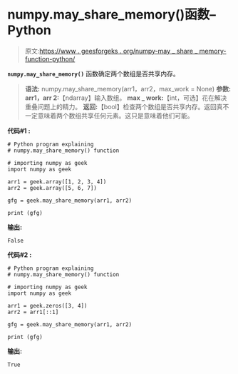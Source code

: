 # numpy.may_share_memory()函数–Python

> 原文:[https://www . geesforgeks . org/numpy-may _ share _ memory-function-python/](https://www.geeksforgeeks.org/numpy-may_share_memory-function-python/)

**`numpy.may_share_memory()`** 函数确定两个数组是否共享内存。

> **语法:** numpy.may_share_memory(arr1，arr2，max_work = None)
> **参数:**
> **arr1，arr 2:**【ndarray】输入数组。
> **max _ work:**【int，可选】花在解决重叠问题上的精力。
> **返回:**【bool】检查两个数组是否共享内存。返回真不一定意味着两个数组共享任何元素。这只是意味着他们可能。

**代码#1 :**

```
# Python program explaining
# numpy.may_share_memory() function

# importing numpy as geek 
import numpy as geek 

arr1 = geek.array([1, 2, 3, 4])
arr2 = geek.array([5, 6, 7])

gfg = geek.may_share_memory(arr1, arr2)

print (gfg)
```

**输出:**

```
False

```

**代码#2 :**

```
# Python program explaining
# numpy.may_share_memory() function

# importing numpy as geek 
import numpy as geek 

arr1 = geek.zeros([3, 4])
arr2 = arr1[::1]

gfg = geek.may_share_memory(arr1, arr2)

print (gfg)
```

**输出:**

```
True

```